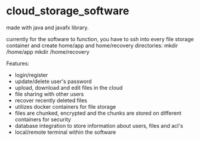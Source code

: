 # cloud_storage_software
made with java and javafx library. 

currently for the software to function, you have to ssh into every file storage container and create home/app and home/recovery directories:
mkdir /home/app
mkdir /home/recovery

Features:
* login/register
* update/delete user's password
* upload, download and edit files in the cloud
* file sharing with other users
* recover recently deleted files
* utilizes docker containers for file storage
* files are chunked, encrypted and the chunks are stored on different containers for security
* database integration to store information about users, files and acl's
* local/remote terminal within the software